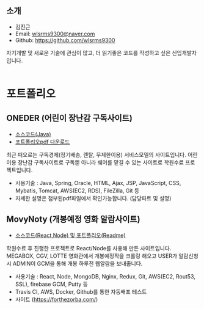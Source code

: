 ## 소개

- 김진근
- Email: wlsrms9300@naver.com
- Github: https://github.com/wlsrms9300

자기개발 및 새로운 기술에 관심이 많고, 더 읽기좋은 코드를 작성하고 싶은 신입개발자입니다.
<br>
<br>

# 포트폴리오

## ONEDER (어린이 장난감 구독사이트)
 + [소스코드(Java)](https://github.com/wlsrms9300/Project138) 
 + [포트폴리오pdf 다운로드](https://github.com/wlsrms9300/resume/files/4693813/-.pptx.pdf)

최근 떠오르는 구독경제(정기배송, 렌탈, 무제한이용) 서비스모델의 사이트입니다. 어린이용 장난감 구독사이트로 구독뿐 아니라 쉐어를 맡길
수 있는 사이트로 학원수료 프로젝트입니다.

- 사용기술 : Java, Spring, Oracle, HTML, Ajax, JSP, JavaScript, CSS, Mybatis, Tomcat, AWS(EC2, RDS), FileZilla, Git 등
- 자세한 설명은 첨부된pdf파일에서 확인가능합니다. (담당파트 및 설명)<br/>

## MovyNoty (개봉예정 영화 알람사이트)
 + [소스코드(React,Node) 및 포트폴리오(Readme)](https://github.com/wlsrms9300/MovyNoty)

학원수료 후 진행한 프로젝트로 React/Node를 사용해 만든 사이트입니다. MEGABOX, CGV, LOTTE 영화관에서 개봉예정작을 크롤링 해오고 USER가 알람신청 시 ADMIN이 GCM을 통해 개봉 하루전 웹알람을 보내줍니다.

- 사용기술 : React, Node, MongoDB, Nginx, Redux, Git, AWS(EC2, Rout53, SSL), firebase GCM, Putty 등
- Travis CI, AWS, Docker, Github를 통한 자동배포 테스트
- 사이트 (https://forthezorba.com/)



